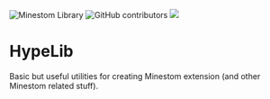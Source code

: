 <img alt="Minestom Library" src="https://img.shields.io/badge/MINESTOM-LIBRARY-brightgreen?style=flat"> <img alt="GitHub contributors" src="https://img.shields.io/github/contributors/HypeJet/HypeLib?style=flat"> [![](https://jitpack.io/v/HypeJet/HypeLib.svg)](https://jitpack.io/#HypeJet/HypeLib)



# HypeLib

Basic but useful utilities for creating Minestom extension (and other Minestom related stuff).
